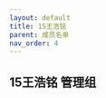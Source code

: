 ```yaml
---
layout: default
title: 15王浩铭
parent: 成员名单
nav_order: 4
---
```


## 15王浩铭 <a class="label label-green">管理组</a>
